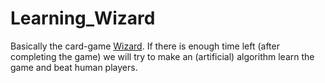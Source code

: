 # Learning_Wizard

Basically the card-game [Wizard](https://boardgamegeek.com/boardgame/1465/wizard). 
If there is enough time left (after completing the game) we will try to make an (artificial) algorithm learn the game and beat human players.

